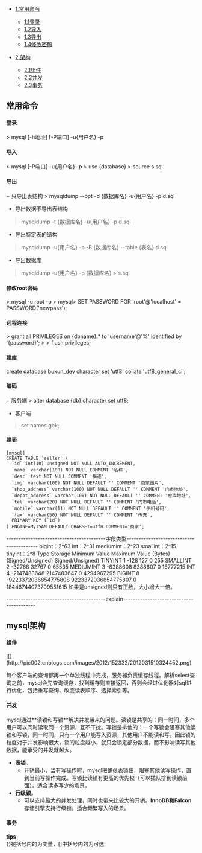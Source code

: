 + [1.常用命令](#1)
	- [1.1登录](#1.1)
	- [1.2导入](#1.2)
	- [1.3导出](#1.3)
	- [1.4修改密码](#1.4)


+ [2.架构](#2)
	- [2.1组件](#2.1)
	- [2.2并发](#2.2)
	- [2.3事务](#2.3)



<h2 id="1">常用命令</h2>
<h4 id="1.1">登录</h4>
> mysql [-h地址] [-P端口] -u{用户名} -p

<h4 id="1.2">导入</h4>
> mysql [-P端口] -u{用户名} -p  
> use {database}  
> source s.sql  

<h4 id="1.3">导出</h4>
+ 只导出表结构  
> mysqldump --opt -d {数据库名} -u{用户名} -p d.sql  
 
+ 导出数据不导出表结构  
> mysqldump -t {数据库名} -u{用户名} -p d.sql  
  
+ 导出特定表的结构
> mysqldump -u{用户名} -p -B {数据库名} --table {表名} d.sql  

+ 导出数据库
> mysqldump -u{用户名} -p {数据库名} > s.sql

<h4 id="1.4">修改root密码</h4>
> mysql -u root -p
> mysql> SET PASSWORD FOR 'root'@'localhost' = PASSWORD('newpass');

<h4 id="1.5">远程连接</h4>
> grant all PRIVILEGES on {dbname}.* to 'username'@'%' identified by '{password}';
> 
> flush privileges;

<h4 id="1.6">建库</h4>
create database buxun_dev character set 'utf8' collate 'utf8_general_ci';

<h4 id="1.7">编码</h4>
+ 服务端
> alter database {db} character set utf8;

+ 客户端
> set names gbk;


<h4 id="1.8">建表</h4>

	[mysql]
	CREATE TABLE `seller` (
	  `id` int(10) unsigned NOT NULL AUTO_INCREMENT,
	  `name` varchar(100) NOT NULL COMMENT '名称',
	  `desc` text NOT NULL COMMENT '描述',
	  `img` varchar(100) NOT NULL DEFAULT '' COMMENT '商家图片',
	  `shop_address` varchar(100) NOT NULL DEFAULT '' COMMENT '门市地址',
	  `depot_address` varchar(100) NOT NULL DEFAULT '' COMMENT '仓库地址',
	  `tel` varchar(20) NOT NULL DEFAULT '' COMMENT '门市电话',
	  `mobile` varchar(11) NOT NULL DEFAULT '' COMMENT '手机号码',
	  `fax` varchar(50) NOT NULL DEFAULT '' COMMENT '传真',
	  PRIMARY KEY (`id`)
	) ENGINE=MyISAM DEFAULT CHARSET=utf8 COMMENT='商家';


-----------------------------------------字段类型-----------------------------------------
bigint：2^63
int：2^31
mediumint：2^23
smallint：2^15
tinyint：2^8
Type	Storage	Minimum Value	Maximum Value
 	(Bytes)	(Signed/Unsigned)	Signed/Unsigned)
TINYINT	1	-128	127
 	 	0	255
SMALLINT	2	-32768	32767
 	 	0	65535
MEDIUMINT	3	-8388608	8388607
 	 	0	16777215
INT	4	-2147483648	2147483647
 	 	0	4294967295
BIGINT	8	-9223372036854775808	9223372036854775807
 	 	0	18446744073709551615
如果是unsigned则只有正数，大小增大一倍。

-----------------------------------------explain-----------------------------------------


<h2 id="2">mysql架构</h2>
<h4 id="2.1">组件</h4>
![](http://pic002.cnblogs.com/images/2012/152332/2012031510324452.png)

每个客户端的查询都再一个单独线程中完成，服务器负责缓存线程。解析select查询之前，mysql会先查询缓存，找到缓存则直接返回，否则会经过优化器对sql进行优化，包括重写查询、改变读表顺序、选择索引等。

<h4 id="2.2">并发</h4>
mysql通过**读锁和写锁**解决并发带来的问题。读锁是共享的：同一时间，多个用户可以同时读取同一个资源，互不干扰。写锁是排他的：一个写锁会阻塞其他读锁和写锁，同一时间，只有一个用户能写入资源，其他用户不能读和写。因此锁的粒度对于并发影响很大，锁的粒度越小，就只会锁定部分数据，而不影响读写其他数据，能承受的并发就越大。

+ **表锁**。
	- 开销最小，当有写操作时，mysql把整张表锁住，阻塞其他读写操作，直到当前写操作完成。写锁比读锁有更高的优先权（可以插队排到读锁前面）。适合读多写少的场景。
+ **行级锁**。
	- 可以支持最大的并发处理，同时也带来比较大的开销。**InnoDB和Falcon**存储引擎支持行级锁。适合频繁写入的场景。

<h4 id="2.3">事务</h4>


********************************tips********************************  
{}花括号内的为变量，[]中括号内的为可选



